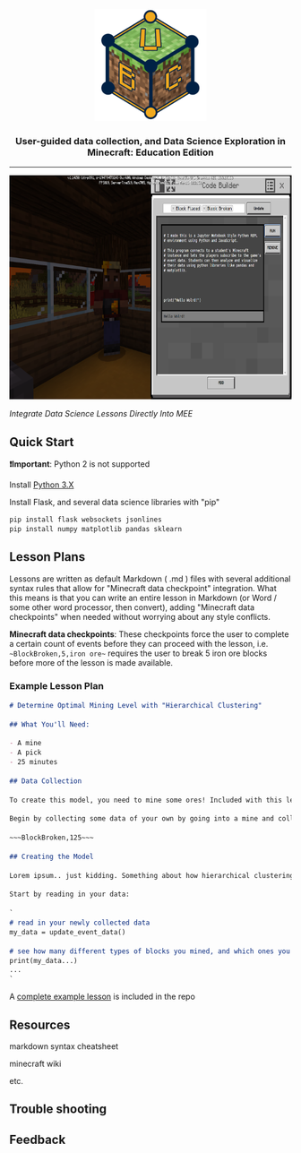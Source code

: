 <p align="center">
  <a href="https://github.com/ctakasakaubc/Minecraft_A-Minecraft_AI_Capstone">
    <img alt="UBC Data Science Addon for Minecraft: Education Edition" src="./Reference_Images/UBC_DS_Minecraft.png" height="200" />
  </a>
  <h3 align="center">User-guided data collection, and Data Science Exploration in Minecraft: Education Edition</h3>
</p>

---

<img alt="Image Showcasing the in-game Minecraft: Education Edition CodeBuilder with our REPL Environment app running inside" src="./Reference_Images/Minecraft_REPL.png" height="400"/>

_Integrate Data Science Lessons Directly Into MEE_

## Quick Start

**❗️Important**: Python 2 is not supported

Install [Python 3.X](https://www.python.org/downloads/)

Install Flask, and several data science libraries with "pip"

```bash
pip install flask websockets jsonlines 
pip install numpy matplotlib pandas sklearn
```

## Lesson Plans

Lessons are written as default Markdown ( .md ) files with several additional syntax rules that allow for "Minecraft data checkpoint" integration. What this means is that you can write an entire lesson in Markdown (or Word / some other word processor, then convert), adding "Minecraft data checkpoints" when needed without worrying about any style conflicts.

__Minecraft data checkpoints__: These checkpoints force the user to complete a certain count of events before they can proceed with the lesson, i.e. `~BlockBroken,5,iron ore~` requires the user to break 5 iron ore blocks before more of the lesson is made available.

### Example Lesson Plan

```markdown
# Determine Optimal Mining Level with "Hierarchical Clustering"

## What You'll Need:

- A mine
- A pick
- 25 minutes

## Data Collection

To create this model, you need to mine some ores! Included with this lesson is some mining data collected by fellow Steves from around the world!

Begin by collecting some data of your own by going into a mine and collecting some coal, iron, gold, and redstone! If you can, mine yourself some diamonds too!

~~~BlockBroken,125~~~

## Creating the Model

Lorem ipsum.. just kidding. Something about how hierarchical clustering is like a tree. It helps visualize how different or similar data is and how we should separate it into groups. This model will tell us exactly how it tells the ores apart (other than by name) so we can then use that logic in-game!

Start by reading in your data:

`
# read in your newly collected data
my_data = update_event_data()

# see how many different types of blocks you mined, and which ones you want to keep
print(my_data...)
...
`
```

A [complete example lesson](lessons/example_lesson/) is included in the repo

## Resources

markdown syntax cheatsheet

minecraft wiki

etc.

## Trouble shooting

## Feedback
